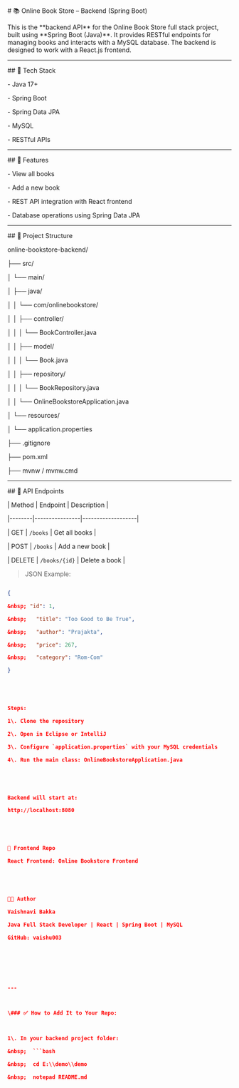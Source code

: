 \# 📚 Online Book Store – Backend (Spring Boot)



This is the \*\*backend API\*\* for the Online Book Store full stack project, built using \*\*Spring Boot (Java)\*\*. It provides RESTful endpoints for managing books and interacts with a MySQL database. The backend is designed to work with a React.js frontend.



---



\## 🚀 Tech Stack



\- Java 17+

\- Spring Boot

\- Spring Data JPA

\- MySQL

\- RESTful APIs



---



\## 📌 Features



\- View all books

\- Add a new book

\- REST API integration with React frontend

\- Database operations using Spring Data JPA



---



\## 📂 Project Structure



online-bookstore-backend/

├── src/

│   └── main/

│       ├── java/

│       │   └── com/onlinebookstore/

│       │       ├── controller/

│       │       │   └── BookController.java

│       │       ├── model/

│       │       │   └── Book.java

│       │       ├── repository/

│       │       │   └── BookRepository.java

│       │       └── OnlineBookstoreApplication.java

│       └── resources/

│           └── application.properties

├── .gitignore

├── pom.xml

├── mvnw / mvnw.cmd







---



\## 📡 API Endpoints



| Method | Endpoint       | Description       |

|--------|----------------|-------------------|

| GET    | `/books`       | Get all books     |

| POST   | `/books`       | Add a new book    |

| DELETE | `/books/{id}`  | Delete a book     |



> JSON Example:

```json

{

&nbsp; "id": 1,

&nbsp;   "title": "Too Good to Be True",

&nbsp;   "author": "Prajakta",

&nbsp;   "price": 267,

&nbsp;   "category": "Rom-Com"

}





Steps:

1\. Clone the repository

2\. Open in Eclipse or IntelliJ

3\. Configure `application.properties` with your MySQL credentials

4\. Run the main class: OnlineBookstoreApplication.java





Backend will start at:

http://localhost:8080





🔗 Frontend Repo

React Frontend: Online Bookstore Frontend





👩‍💻 Author

Vaishnavi Bakka

Java Full Stack Developer | React | Spring Boot | MySQL

GitHub: vaishu003







---



\### ✅ How to Add It to Your Repo:



1\. In your backend project folder:

&nbsp;  ```bash

&nbsp;  cd E:\\demo\\demo

&nbsp;  notepad README.md





